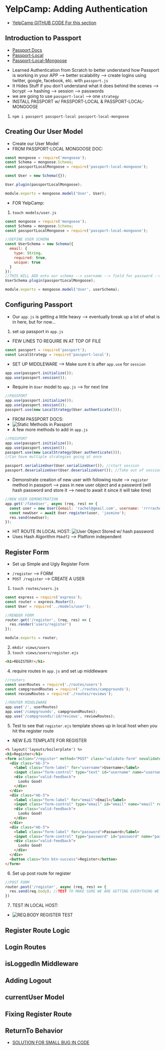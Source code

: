 # YelpCamp: Adding Authentication
* [YelpCamp GITHUB CODE For this section](https://github.com/Colt/YelpCamp/tree/291b1146dfd2e0449b90aed6c3b20cdeda8a0485)

## Introduction to Passport
* [Passport Docs](http://www.passportjs.org/)
* [Passport-Local](https://github.com/jaredhanson/passport-local)
* [Passport-Local-Mongoose](https://github.com/saintedlama/passport-local-mongoose)
- Learned Authentication from Scratch to better understand how Passport is working in your APP --> better scalability --> create logins using twitter, google, facebook, etc. with `passport.js`
- It Hides Stuff if you don't understand what it does behind the scenes --> bcrypt --> hashing --> session --> passwords
- we are going to use `passport-local` --> one `strategy`
- INSTALL PASSPORT w/ PASSPORT-LOCAL & PASSPORT-LOCAL-MONGOOSE
1. `npm i passport passport-local passport-local-mongoose` 

## Creating Our User Model
- Create our User Model
- FROM PASSPORT-LOCAL MONGOOSE DOC:
```js
const mongoose = require('mongoose');
const Schema = mongoose.Schema;
const passportLocalMongoose = require('passport-local-mongoose');

const User = new Schema({});

User.plugin(passportLocalMongoose);

module.exports = mongoose.model('User', User);
```
* FOR YelpCamp:
1. `touch models/user.js`
```js
const mongoose = require('mongoose');
const Schema = mongoose.Schema;
const passportLocalMongoose = require('passport-local-mongoose');

//DEFINE USER SCHEMA
const UserSchema = new Schema({
  email: {
    type: String,
    required: true,
    unique: true
  }
});
//THIS WILL ADD onto our schema --> username --> field for password --> make sure usernames are unique --> and give us some additional methods that we can use
UserSchema.plugin(passportLocalMongoose);

module.exports = mongoose.model('User', userSchema);
```

## Configuring Passport
- Our `app.js` is getting a little heavy --> eventually break up a lot of what is in here, but for now...
1. set up passport in `app.js`
* FEW LINES TO REQUIRE IN AT TOP OF FILE
```js
const passport = require('passport');
const LocalStrategy = require('passport-local');
```
* SET UP MIDDLEWARE --> Make sure it is after `app.use` for `session`
```js
app.use(passport.initialize());
app.use(passport.session());
```
* Require in `User` model to `app.js` --> for next line
```js
//PASSPORT
app.use(passport.initialize());
app.use(passport.session());
passport.use(new LocalStrategy(User.authenticate()));
```
- FROM PASSPORT DOCS:
- ![Static Methods in Passport](assets/passport1.png)
- A few more methods to add in `app.js`
```js
//PASSPORT
app.use(passport.initialize());
app.use(passport.session());
passport.use(new LocalStrategy(User.authenticate())); 
//Can have multiple strategies going at once

passport.serializeUser(User.serializeUser()); //start session
passport.deserializeUser(User.deserializeUser()); //Take out of session
```
* Demonstrate creation of new user with following route --> `register` method in passport --> pass in new user object and a password (will hash password and store it --> need to await it since it will take time)
```js
//NEW USER DEMONSTRATION
app.get('/fakeUser', async (req, res) => {
  const user = new User({email: 'rachel@gmail.com', username: 'rrrrachel'});
  const newUser = await User.register(user, 'jasmine');
  res.send(newUser);
});
```
* HIT ROUTE IN LOCAL HOST:
![User Object Stored w/ hash password](assets/passport2.png)
* Uses Hash Algorithm `Pbkdf2` --> Platform independent

## Register Form
* Set up Simple and Ugly Register Form 
- `/register` --> FORM
- `POST /register` --> CREATE A USER
1. `touch routes/users.js`
```js
const express = require('express');
const router = express.Router();
const User = require('../models/user');

//RENDER FORM
router.get('/register', (req, res) => {
  res.render('users/register')
});

module.exports = router;
```
2. `mkdir views/users`
3. `touch views/users/register.ejs`
```html
<h1>REGISTER!</h1>
```
4. require routes in `app.js` and set up middleware
```js
//routers
const userRoutes = require('./routes/users')
const campgroundRoutes = require('./routes/campgrounds');
const reviewRoutes = require('./routes/reviews');
```
```js
//ROUTER MIDDLEWARE
app.use('/', userRoutes)
app.use('/campgrounds', campgroundRoutes);
app.use('/campgrounds/:id/reviews', reviewRoutes);
```
5. Test to see that `register.ejs` template shows up in local host when you hit the register route
* NEW EJS TEMPLATE FOR REGISTER
```html
<% layout('layouts/boilerplate') %> 
<h1>Register</h1>
<form action="/register" method="POST" class="validate-form" novalidate>
  <div class="mb-3">
    <label class="form-label" for="username">Username</label>
    <input class="form-control" type="text" id="username" name="username" required>
    <div class="valid-feedback">
      Looks Good!
    </div>
  </div>
  <div class="mb-3">
    <label class="form-label" for="email">Email</label>
    <input class="form-control" type="email" id="email" name="email" required>
    <div class="valid-feedback">
      Looks Good!
    </div>
  </div>
  <div class="mb-3">
    <label class="form-label" for="password">Password</label>
    <input class="form-control" type="password" id="password" name="password" required>
    <div class="valid-feedback">
      Looks Good!
    </div>
  </div>
  <button class="btn btn-success">Register</button>
</form>
```
6. Set up post route for register
```js
//POST FORM
router.post('/register', async (req, res) => {
  res.send(req.body); //TEST TO MAKE SURE WE ARE GETTING EVERYTHING WE SENT
})
```
7. TEST IN LOCAL HOST:
* ![REQ.BODY REGISTER TEST](assets/register1.png)

## Register Route Logic

## Login Routes

## isLoggedIn Middleware

## Adding Logout

## currentUser Model

## Fixing Register Route

## ReturnTo Behavior
- [SOLUTION FOR SMALL BUG IN CODE](https://www.youtube.com/watch?v=g7SaXCYCgXU)